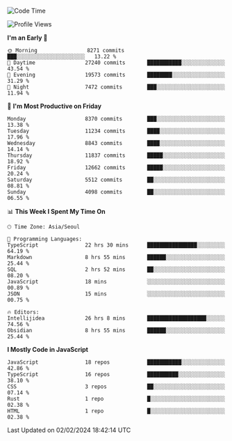 <!--START_SECTION:waka-->
![Code Time](http://img.shields.io/badge/Code%20Time-5%2C602%20hrs%2037%20mins-blue)

![Profile Views](http://img.shields.io/badge/Profile%20Views-0-blue)

**I'm an Early 🐤** 

```text
🌞 Morning                8271 commits        ███░░░░░░░░░░░░░░░░░░░░░░   13.22 % 
🌆 Daytime                27240 commits       ███████████░░░░░░░░░░░░░░   43.54 % 
🌃 Evening                19573 commits       ████████░░░░░░░░░░░░░░░░░   31.29 % 
🌙 Night                  7472 commits        ███░░░░░░░░░░░░░░░░░░░░░░   11.94 % 
```
📅 **I'm Most Productive on Friday** 

```text
Monday                   8370 commits        ███░░░░░░░░░░░░░░░░░░░░░░   13.38 % 
Tuesday                  11234 commits       ████░░░░░░░░░░░░░░░░░░░░░   17.96 % 
Wednesday                8843 commits        ████░░░░░░░░░░░░░░░░░░░░░   14.14 % 
Thursday                 11837 commits       █████░░░░░░░░░░░░░░░░░░░░   18.92 % 
Friday                   12662 commits       █████░░░░░░░░░░░░░░░░░░░░   20.24 % 
Saturday                 5512 commits        ██░░░░░░░░░░░░░░░░░░░░░░░   08.81 % 
Sunday                   4098 commits        ██░░░░░░░░░░░░░░░░░░░░░░░   06.55 % 
```


📊 **This Week I Spent My Time On** 

```text
🕑︎ Time Zone: Asia/Seoul

💬 Programming Languages: 
TypeScript               22 hrs 30 mins      ████████████████░░░░░░░░░   64.19 % 
Markdown                 8 hrs 55 mins       ██████░░░░░░░░░░░░░░░░░░░   25.44 % 
SQL                      2 hrs 52 mins       ██░░░░░░░░░░░░░░░░░░░░░░░   08.20 % 
JavaScript               18 mins             ░░░░░░░░░░░░░░░░░░░░░░░░░   00.89 % 
JSON                     15 mins             ░░░░░░░░░░░░░░░░░░░░░░░░░   00.75 % 

🔥 Editors: 
Intellijidea             26 hrs 8 mins       ███████████████████░░░░░░   74.56 % 
Obsidian                 8 hrs 55 mins       ██████░░░░░░░░░░░░░░░░░░░   25.44 % 
```

**I Mostly Code in JavaScript** 

```text
JavaScript               18 repos            ███████████░░░░░░░░░░░░░░   42.86 % 
TypeScript               16 repos            ██████████░░░░░░░░░░░░░░░   38.10 % 
CSS                      3 repos             ██░░░░░░░░░░░░░░░░░░░░░░░   07.14 % 
Rust                     1 repo              █░░░░░░░░░░░░░░░░░░░░░░░░   02.38 % 
HTML                     1 repo              █░░░░░░░░░░░░░░░░░░░░░░░░   02.38 % 
```




 Last Updated on 02/02/2024 18:42:14 UTC
<!--END_SECTION:waka-->
